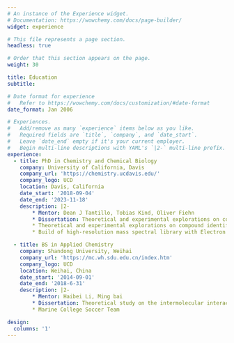 ```yaml
---
# An instance of the Experience widget.
# Documentation: https://wowchemy.com/docs/page-builder/
widget: experience

# This file represents a page section.
headless: true

# Order that this section appears on the page.
weight: 30

title: Education
subtitle:

# Date format for experience
#   Refer to https://wowchemy.com/docs/customization/#date-format
date_format: Jan 2006

# Experiences.
#   Add/remove as many `experience` items below as you like.
#   Required fields are `title`, `company`, and `date_start`.
#   Leave `date_end` empty if it's your current employer.
#   Begin multi-line descriptions with YAML's `|2-` multi-line prefix.
experience:
  - title: PhD in Chemistry and Chemical Biology
    company: University of California, Davis
    company_url: 'https://chemistry.ucdavis.edu/'
    company_logo: UCD
    location: Davis, California
    date_start: '2018-09-04'
    date_end: '2023-11-18'
    description: |2-
        * Mentor: Dean J Tantillo, Tobias Kind, Oliver Fiehn
        * Dissertation: Theoretical and experimental explorations on compound identification in metabolomics  
        * Theoretical and experimental explorations on compound identification in metabolomics
        * Build of high-resolution mass spectral library with Electron and Chemical Ionization source

  - title: BS in Applied Chemistry
    company: Shandong University, Weihai
    company_url: 'https://mc.wh.sdu.edu.cn/index.htm'
    company_logo: UCD
    location: Weihai, China
    date_start: '2014-09-01'
    date_end: '2018-6-31'
    description: |2-
        * Mentor: Haibei Li, Ming bai
        * Dissertation: Theoretical study on the intermolecular interactions between polyfluorene, polythiophene, and single-walled carbon nanotubes
        * Marine College Soccer Team

design:
  columns: '1'
---
```

